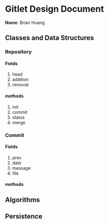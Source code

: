 # Gitlet Design Document

**Name**: Brian Huang

## Classes and Data Structures

### Repository

#### Fields

1. head
2. addition
3. removal

#### methods

1. init
2. commit
3. status
4. merge

### Commit

#### Fields

1. prev
2. date
3. message
4. file

#### methods


## Algorithms

## Persistence

